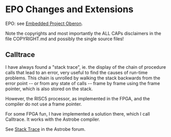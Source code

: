 
# EPO Changes and Extensions

EPO: see [Embedded Project Oberon](https://astrobe.com/RISC5/ReadMe.htm).

Note the copyrights and most importantly the ALL CAPs disclaimers in the file COPYRIGHT.md and possibly the single source files!

## Calltrace

I have always found a "stack trace", ie. the display of the chain of procedure calls that lead to an error, very useful to find the causes of run-time problems. This chain is unrolled by walking the stack backwards from the error point -- or from any state of calls -- frame by frame using the frame pointer, which is also stored on the stack.

However, the RISC5 processor, as implemented in the FPGA, and the compiler do not use a frame pointer.

For some FPGA fun, I have implemented a solution there, which I call Calltrace. It works with the Astrobe compiler.

See [Stack Trace](https://www.astrobe.com/forum/viewtopic.php?f=13&t=747) in the Astrobe forum.